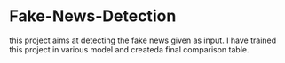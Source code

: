 # Fake-News-Detection
this project aims at detecting the fake news given as input.
I have trained this project in various model and createda final comparison table. 
